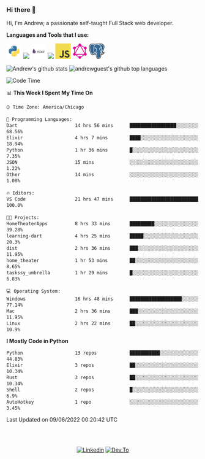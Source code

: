 ### Hi there 👋

Hi, I'm Andrew, a passionate self-taught Full Stack web developer.

**Languages and Tools that I use:**  

<code><img height="40" src="https://raw.githubusercontent.com/github/explore/80688e429a7d4ef2fca1e82350fe8e3517d3494d/topics/python/python.png"></code>
<code><img height="40" src="https://fastapi.tiangolo.com/img/logo-margin/logo-teal.png"></code>
<code><img height="40" src="https://raw.githubusercontent.com/github/explore/d106aa3f6fa091ab80ab5c8cf0d931baff3caaea/topics/elixir/elixir.png"></code>
<code><img height="40" src="https://img.stackshare.io/service/3262/-s9uoLIN.png"></code>
<code><img height="40" src="https://raw.githubusercontent.com/github/explore/80688e429a7d4ef2fca1e82350fe8e3517d3494d/topics/javascript/javascript.png"></code>
<code><img height="40" src="https://raw.githubusercontent.com/github/explore/5c058a388828bb5fde0bcafd4bc867b5bb3f26f3/topics/graphql/graphql.png"></code>
<code><img height="40" src="https://raw.githubusercontent.com/github/explore/80688e429a7d4ef2fca1e82350fe8e3517d3494d/topics/postgresql/postgresql.png"></code>

![Andrew's github stats](https://github-readme-stats.vercel.app/api?username=andrewguest&show_icons=true&theme=vue-dark&count_private=true)
<img height="180em" src="https://github-readme-stats.vercel.app/api/top-langs/?username=andrewguest&theme=vue-dark&layout=compact" alt="andrewguest's github top languages" />

<!--START_SECTION:waka-->
![Code Time](http://img.shields.io/badge/Code%20Time-1%2C142%20hrs%207%20mins-blue)

📊 **This Week I Spent My Time On** 

```text
⌚︎ Time Zone: America/Chicago

💬 Programming Languages: 
Dart                     14 hrs 56 mins      █████████████████░░░░░░░░   68.56% 
Elixir                   4 hrs 7 mins        ████░░░░░░░░░░░░░░░░░░░░░   18.94% 
Python                   1 hr 36 mins        █░░░░░░░░░░░░░░░░░░░░░░░░   7.35% 
JSON                     15 mins             ░░░░░░░░░░░░░░░░░░░░░░░░░   1.22% 
Other                    14 mins             ░░░░░░░░░░░░░░░░░░░░░░░░░   1.08%

🔥 Editors: 
VS Code                  21 hrs 47 mins      █████████████████████████   100.0%

🐱‍💻 Projects: 
HomeTheaterApps          8 hrs 33 mins       █████████░░░░░░░░░░░░░░░░   39.28% 
learning-dart            4 hrs 25 mins       █████░░░░░░░░░░░░░░░░░░░░   20.3% 
dist                     2 hrs 36 mins       ███░░░░░░░░░░░░░░░░░░░░░░   11.95% 
home_theater             1 hr 53 mins        ██░░░░░░░░░░░░░░░░░░░░░░░   8.65% 
taskssy_umbrella         1 hr 29 mins        █░░░░░░░░░░░░░░░░░░░░░░░░   6.83%

💻 Operating System: 
Windows                  16 hrs 48 mins      ███████████████████░░░░░░   77.14% 
Mac                      2 hrs 36 mins       ███░░░░░░░░░░░░░░░░░░░░░░   11.95% 
Linux                    2 hrs 22 mins       ██░░░░░░░░░░░░░░░░░░░░░░░   10.9%

```

**I Mostly Code in Python** 

```text
Python                   13 repos            ███████████░░░░░░░░░░░░░░   44.83% 
Elixir                   3 repos             ██░░░░░░░░░░░░░░░░░░░░░░░   10.34% 
Rust                     3 repos             ██░░░░░░░░░░░░░░░░░░░░░░░   10.34% 
Shell                    2 repos             █░░░░░░░░░░░░░░░░░░░░░░░░   6.9% 
AutoHotkey               1 repo              ░░░░░░░░░░░░░░░░░░░░░░░░░   3.45%

```



 Last Updated on 09/06/2022 00:20:42 UTC
<!--END_SECTION:waka-->

<br><br>
<p align="center">
   <a href="https://www.linkedin.com/in/andrew-guest-a891759a" target="_blank"><img src="https://img.shields.io/badge/LinkedIn-0077B5?style=for-the-badge&logo=linkedin&logoColor=white" alt="Linkedin"></a>
  <a href="https://dev.to/aguest" target="_blank"><img src="https://img.shields.io/badge/Dev.to-0A0A0A?style=for-the-badge&logo=dev%2Eto&logoColor=white" alt="Dev.To"></a>
</p>
